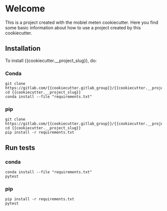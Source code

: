 # Welcome

This is a project created with the mobiel meten cookiecutter. Here you find some basic
information about how to use a project created by this cookiecutter.

## Installation

To install {{cookiecutter.__project_slug}}, do:

### Conda

    git clone https://gitlab.com/{{cookiecutter.gitlab_group}}/{{cookiecutter.__project_slug}}.git
    cd {{cookiecutter.__project_slug}}
    conda install --file "requirements.txt"

### pip

    git clone https://gitlab.com/{{cookiecutter.gitlab_group}}/{{cookiecutter.__project_slug}}.git
    cd {{cookiecutter.__project_slug}}
    pip install -r requirements.txt

## Run tests

### conda


    conda install --file "requirements.txt"
    pytest


### pip

    pip install -r requirements.txt
    pytest
